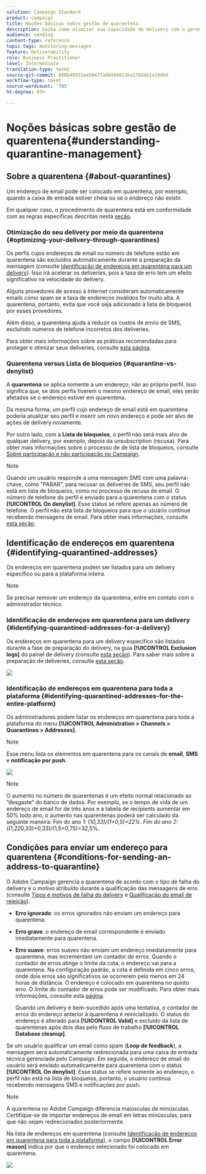 ```yaml
---
solution: Campaign Standard
product: campaign
title: Noções básicas sobre gestão de quarentena
description: Saiba como otimizar sua capacidade de delivery com o gerenciamento de quarentenas.
audience: sending
content-type: reference
topic-tags: monitoring-messages
feature: Deliverability
role: Business Practitioner
level: Intermediate
translation-type: tm+mt
source-git-commit: 088b49931ee5047fa6b949813ba17654b1e10d60
workflow-type: tm+mt
source-wordcount: '785'
ht-degree: 83%

---
```



# Noções básicas sobre gestão de quarentena{#understanding-quarantine-management}

## Sobre a quarentena {#about-quarantines}

Um endereço de email pode ser colocado em quarentena, por exemplo, quando a caixa de entrada estiver cheia ou se o endereço não existir.

Em qualquer caso, o procedimento de quarentena está em conformidade com as regras específicas descritas nesta [seção](#conditions-for-sending-an-address-to-quarantine).

### Otimização do seu delivery por meio da quarentena {#optimizing-your-delivery-through-quarantines}

Os perfis cujos endereços de email ou número de telefone estão em quarentena são excluídos automaticamente durante a preparação da mensagem (consulte [Identificação de endereços em quarentena para um delivery](#identifying-quarantined-addresses-for-a-delivery)). Isso irá acelerar os deliveries, pois a taxa de erro tem um efeito significativo na velocidade do delivery.

Alguns provedores de acesso à Internet consideram automaticamente emails como spam se a taxa de endereços inválidos for muito alta. A quarentena, portanto, evita que você seja adicionado à lista de bloqueios por esses provedores.

Além disso, a quarentena ajuda a reduzir os custos de envio de SMS, excluindo números de telefone incorretos dos deliveries.

Para obter mais informações sobre as práticas recomendadas para proteger e otimizar seus deliveries, consulte [esta página](../../sending/using/delivery-best-practices.md).

### Quarentena versus Lista de bloqueios {#quarantine-vs-denylist}

A **quarentena** se aplica somente a um endereço, não ao próprio perfil. Isso significa que, se dois perfis tiverem o mesmo endereço de email, eles serão afetados se o endereço estiver em quarentena.

Da mesma forma, um perfil cujo endereço de email está em quarentena poderia atualizar seu perfil e inserir um novo endereço e pode ser alvo de ações de delivery novamente.

Por outro lado, com a **Lista de bloqueios**, o perfil não será mais alvo de qualquer delivery, por exemplo, depois da unsubscription (recusa). Para obter mais informações sobre o processo de  de lista de bloqueios, consulte [Sobre participação e não participação no Campaign](../../audiences/using/about-opt-in-and-opt-out-in-campaign.md).

>[!NOTE]
>
>Quando um usuário responde a uma mensagem SMS com uma palavra-chave, como &quot;PARAR&quot;, para recusar os deliveries de SMS, seu perfil não está em lista de bloqueios, como no processo de recusa de email. O número de telefone do perfil é enviado para a quarentena com o status **[!UICONTROL On denylist]**. Esse status se refere apenas ao número de telefone. O perfil não está lista de bloqueios para que o usuário continue recebendo mensagens de email. Para obter mais informações, consulte [esta seção](../../channels/using/managing-incoming-sms.md#managing-stop-sms).

## Identificação de endereços em quarentena {#identifying-quarantined-addresses}

Os endereços em quarentena podem ser listados para um delivery específico ou para a plataforma inteira.

>[!NOTE]
>
>Se precisar remover um endereço da quarentena, entre em contato com o administrador técnico.

### Identificação de endereços em quarentena para um delivery {#identifying-quarantined-addresses-for-a-delivery}

Os endereços em quarentena para um delivery específico são listados durante a fase de preparação do delivery, na guia **[!UICONTROL Exclusion logs]** do painel de delivery (consulte [esta seção](../../sending/using/monitoring-a-delivery.md#exclusion-logs)). Para saber mais sobre a preparação de deliveries, consulte [esta seção](../../sending/using/preparing-the-send.md).

![](assets/exclusion_logs.png)

### Identificação de endereços em quarentena para toda a plataforma {#identifying-quarantined-addresses-for-the-entire-platform}

Os administradores podem listar os endereços em quarentena para toda a plataforma do menu **[!UICONTROL Administration > Channels > Quarantines > Addresses]**.

>[!NOTE]
>
>Esse menu lista os elementos em quarentena para os canais de **email**, **SMS** e **notificação por push**.

![](assets/quarantines1.png)

>[!NOTE]
>
>O aumento no número de quarentenas é um efeito normal relacionado ao “desgaste” do banco de dados. Por exemplo, se o tempo de vida de um endereço de email for de três anos e a tabela de recipients aumentar em 50% todo ano, o aumento nas quarentenas poderá ser calculado da seguinte maneira: Fim do ano 1: (1*0,33)/(1+0,5)=22%. Fim do ano 2: ((1,22*0,33)+0,33)/(1,5+0,75)=32,5%.

## Condições para enviar um endereço para quarentena {#conditions-for-sending-an-address-to-quarantine}

O Adobe Campaign gerencia a quarentena de acordo com o tipo de falha do delivery e o motivo atribuído durante a qualificação das mensagens de erro (consulte [Tipos e motivos de falha do delivery](../../sending/using/understanding-delivery-failures.md#delivery-failure-types-and-reasons) e [Qualificação do email de rejeição](../../sending/using/understanding-delivery-failures.md#bounce-mail-qualification)).

* **Erro ignorado**: os erros ignorados não enviam um endereço para quarentena.
* **Erro grave**: o endereço de email correspondente é enviado imediatamente para quarentena.
* **Erro suave**: erros suaves não enviam um endereço imediatamente para quarentena, mas incrementam um contador de erros. Quando o contador de erros atinge o limite da cota, o endereço vai para a quarentena. Na configuração padrão, a cota é definida em cinco erros, onde dois erros são significativos se ocorrerem pelo menos em 24 horas de distância. O endereço é colocado em quarentena no quinto erro. O limite do contador de erros pode ser modificado. Para obter mais informações, consulte esta [página](../../administration/using/configuring-email-channel.md#email-channel-parameters).

   Quando um delivery é bem-sucedido após uma tentativa, o contador de erros do endereço anterior à quarentena é reinicializado. O status do endereço é alterado para **[!UICONTROL Valid]** e excluído da lista de quarentenas após dois dias pelo fluxo de trabalho **[!UICONTROL Database cleanup]**.

Se um usuário qualificar um email como spam (**Loop de feedback**), a mensagem será automaticamente redirecionada para uma caixa de entrada técnica gerenciada pelo Campaign. Em seguida, o endereço de email do usuário será enviado automaticamente para quarentena com o status **[!UICONTROL On denylist]**. Esse status se refere somente ao endereço, o perfil não está na lista de bloqueios, portanto, o usuário continua recebendo mensagens SMS e notificações por push.

>[!NOTE]
A quarentena no Adobe Campaign diferencia maiúsculas de minúsculas. Certifique-se de importar endereços de email em letras minúsculas, para que não sejam redirecionados posteriormente.

Na lista de endereços em quarentena (consulte [Identificação de endereços em quarentena para toda a plataforma](#identifying-quarantined-addresses-for-the-entire-platform)), o campo **[!UICONTROL Error reason]** indica por que o endereço selecionado foi colocado em quarentena.

![](assets/quarantines2.png)

